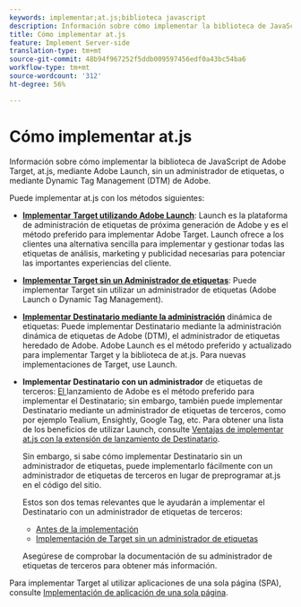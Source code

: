 ```yaml
---
keywords: implementar;at.js;biblioteca javascript
description: Información sobre cómo implementar la biblioteca de JavaScript de Adobe Target, at.js, mediante Adobe Launch, sin un administrador de etiquetas, o mediante Dynamic Tag Management (DTM) de Adobe.
title: Cómo implementar at.js
feature: Implement Server-side
translation-type: tm+mt
source-git-commit: 48b94f967252f5ddb009597456edf0a43bc54ba6
workflow-type: tm+mt
source-wordcount: '312'
ht-degree: 56%

---
```



# Cómo implementar at.js

Información sobre cómo implementar la biblioteca de JavaScript de Adobe Target, at.js, mediante Adobe Launch, sin un administrador de etiquetas, o mediante Dynamic Tag Management (DTM) de Adobe.

Puede implementar at.js con los métodos siguientes:

* **[Implementar Target utilizando Adobe Launch](/help/c-implementing-target/c-implementing-target-for-client-side-web/how-to-deployatjs/cmp-implementing-target-using-adobe-launch.md)**: Launch es la plataforma de administración de etiquetas de próxima generación de Adobe y es el método preferido para implementar Adobe Target. Launch ofrece a los clientes una alternativa sencilla para implementar y gestionar todas las etiquetas de análisis, marketing y publicidad necesarias para potenciar las importantes experiencias del cliente.
* **[Implementar Target sin un Administrador de etiquetas](/help/c-implementing-target/c-implementing-target-for-client-side-web/how-to-deployatjs/implementing-target-without-a-tag-manager.md)**: Puede implementar Target sin utilizar un administrador de etiquetas (Adobe Launch o Dynamic Tag Management).
* **[Implementar Destinatario mediante la administración](/help/c-implementing-target/c-implementing-target-for-client-side-web/how-to-deployatjs/implementing-target-using-dynamic-tag-management.md)** dinámica de etiquetas: Puede implementar Destinatario mediante la administración dinámica de etiquetas de Adobe (DTM), el administrador de etiquetas heredado de Adobe. Adobe Launch es el método preferido y actualizado para implementar Target y la biblioteca de at.js. Para nuevas implementaciones de Target, use Launch.
* **Implementar Destinatario con un administrador** de etiquetas de terceros:  [El ](/help/c-implementing-target/c-implementing-target-for-client-side-web/how-to-deployatjs/cmp-implementing-target-using-adobe-launch.md) lanzamiento de Adobe es el método preferido para implementar el Destinatario; sin embargo, también puede implementar Destinatario mediante un administrador de etiquetas de terceros, como por ejemplo Tealium, Ensightly, Google Tag, etc. Para obtener una lista de los beneficios de utilizar Launch, consulte [Ventajas de implementar at.js con la extensión de lanzamiento de Destinatario](/help/c-implementing-target/c-implementing-target-for-client-side-web/how-to-deployatjs/cmp-implementing-target-using-adobe-launch.md#section_48B3F938B6F8491DAF798E0DB54EF304).

   Sin embargo, si sabe cómo implementar Destinatario sin un administrador de etiquetas, puede implementarlo fácilmente con un administrador de etiquetas de terceros en lugar de preprogramar at.js en el código del sitio.

   Estos son dos temas relevantes que le ayudarán a implementar el Destinatario con un administrador de etiquetas de terceros:

   * [Antes de la implementación](/help/c-implementing-target/c-considerations-before-you-implement-target/considerations-before-you-implement-target.md)
   * [Implementación de Target sin un administrador de etiquetas](/help/c-implementing-target/c-implementing-target-for-client-side-web/how-to-deployatjs/implementing-target-without-a-tag-manager.md)

   Asegúrese de comprobar la documentación de su administrador de etiquetas de terceros para obtener más información.

Para implementar Target al utilizar aplicaciones de una sola página (SPA), consulte [Implementación de aplicación de una sola página](/help/c-implementing-target/c-implementing-target-for-client-side-web/how-to-deployatjs/target-atjs-single-page-application.md).